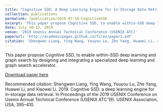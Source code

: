 ```yaml
---
title: "Cognitive SSD: A Deep Learning Engine for In-Storage Data Retrieval"
collection: publications
permalink: /publication/2019-07-10-CognitiveSSD
excerpt: 'This paper propose Cognitive SSD, to enable within-SSD deep learning and graph search by designing and integrating a specialized deep learning and graph search accelerator.'
date: July 10–12, 2019
venue: '2019 Usenix Annual Technical Conference (USENIX ATC)'
paperurl: 'http://academicpages.github.io/files/paper1.pdf'
citation: 'Shengwen Liang, Ying Wang, Youyou Lu, Zhe Yang, Huawei Li, and Xiaowei Li. 2019. Cognitive SSD: a deep learning engine for in-storage data retrieval. In Proceedings of the 2019 USENIX Conference on Usenix Annual Technical Conference (USENIX ATC & rsquo: 19). USENIX Association, USA, 395–410.'
---
```

This paper propose Cognitive SSD, to enable within-SSD deep learning and graph search by designing and integrating a specialized deep learning and graph search accelerator.

[Download paper here](http://academicpages.github.io/files/paper1.pdf)

Recommended citation: Shengwen Liang, Ying Wang, Youyou Lu, Zhe Yang, Huawei Li, and Xiaowei Li. 2019. Cognitive SSD: a deep learning engine for in-storage data retrieval. In Proceedings of the 2019 USENIX Conference on Usenix Annual Technical Conference (USENIX ATC'19). USENIX Association, USA, 395–410.
